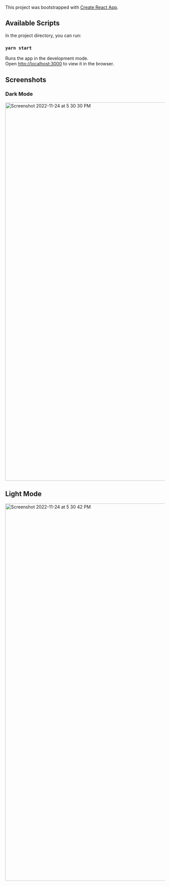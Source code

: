 This project was bootstrapped with
[Create React App](https://github.com/facebook/create-react-app).

## Available Scripts

In the project directory, you can run:

### `yarn start`

Runs the app in the development mode.<br /> Open
[http://localhost:3000](http://localhost:3000) to view it in the browser.

## Screenshots

### Dark Mode

<img width="1194" alt="Screenshot 2022-11-24 at 5 30 30 PM" src="https://user-images.githubusercontent.com/17559205/203785448-2d62e18f-b1aa-44bd-af52-0a3b88794c5e.png">

## Light Mode

<img width="1191" alt="Screenshot 2022-11-24 at 5 30 42 PM" src="https://user-images.githubusercontent.com/17559205/203785490-6ded9b78-d6d9-48ba-b649-95eb0fde005d.png">

